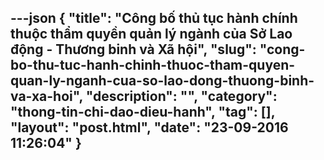 ---json
{
    "title": "Công bố thủ tục hành chính thuộc thẩm quyền quản lý ngành của Sở Lao động - Thương binh và Xã hội",
    "slug": "cong-bo-thu-tuc-hanh-chinh-thuoc-tham-quyen-quan-ly-nganh-cua-so-lao-dong-thuong-binh-va-xa-hoi",
    "description": "",
    "category": "thong-tin-chi-dao-dieu-hanh",
    "tag": [],
    "layout": "post.html",
    "date": "23-09-2016 11:26:04"
}
---
